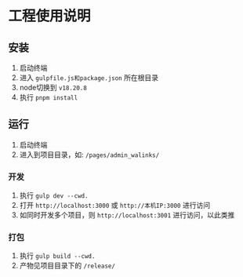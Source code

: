 # 工程使用说明
## 安装
1. 启动终端
2. 进入 `gulpfile.js和package.json` 所在根目录
3. node切换到 `v18.20.8`
4. 执行 `pnpm install`

## 运行
1. 启动终端
2. 进入到项目目录，如: `/pages/admin_walinks/`
### 开发
1. 执行 `gulp dev --cwd.`
2. 打开 `http://localhost:3000` 或 `http://本机IP:3000` 进行访问
3. 如同时开发多个项目，则 `http://localhost:3001` 进行访问，以此类推
### 打包
1. 执行 `gulp build --cwd.`
2. 产物见项目目录下的 `/release/`
